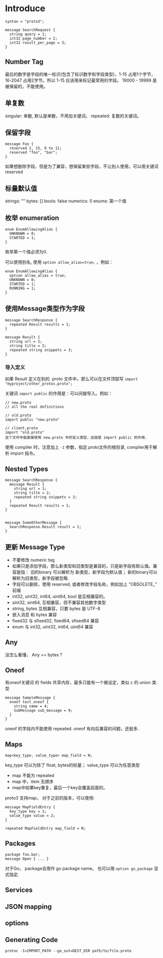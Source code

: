 # Introduce

```
syntax = "proto3";

message SearchRequest {
  string query = 1;
  int32 page_number = 2;
  int32 result_per_page = 3;
}
```

## Number Tag

最后的数字是字段的唯一标识(包含了标识数字和字段类型)，1-15 占用1个字节，16-2047 占用2字节。所以 1-15 应该用来标记最常用的字段。
19000 - 19999 是被保留的，不能使用。

## 单复数

singular: 单数, 默认是单数，不用加关键词。
repeated: 复数的关键词。

## 保留字段

```
message Foo {
  reserved 2, 15, 9 to 11;
  reserved "foo", "bar";
}
```
如果想删除字段，但是为了兼容，想保留某些字段，不让别人使用，可以用关键词 reserved

## 标量默认值

strings: ""
bytes: []
bools: false
numerics: 0
enums: 第一个值

## 枚举 enumeration

```
enum EnumAllowingAlias {
  UNKNOWN = 0;
  STARTED = 1;
}
```
枚举第一个值必须为0. 

可以使用别名, 使用 `option allow_alias=true;` ，例如：
```
enum EnumAllowingAlias {
  option allow_alias = true;
  UNKNOWN = 0;
  STARTED = 1;
  RUNNING = 1;
}
```

## 使用Message类型作为字段

```
message SearchResponse {
  repeated Result results = 1;
}

message Result {
  string url = 1;
  string title = 2;
  repeated string snippets = 3;
}
```

### 导入定义

如果 Result 定义在别的 .proto 文件中，那么可以在文件顶部写 `import "myproject/other_protos.proto";`

关键词 `import public` 的作用是：可以间接导入。例如：
```
// new.proto
// all the real definitions

// old.proto
import public "new.proto"

// client.proto
import "old.proto"
这个文件中能直接使用 new.proto 中的定义类型，这就是 import public 的作用.

```

使用 compiler 时，注意加上 `-I` 参数，指定.proto文件的根目录, compiler用于解析 import 指令。

## Nested Types

```
message SearchResponse {
  message Result {
    string url = 1;
    string title = 2;
    repeated string snippets = 3;
  }
  repeated Result results = 1;
}


message SomeOtherMessage {
  SearchResponse.Result result = 1;
}
```

## 更新 Message Type

- 不要修改 numeric tag
- 如果只是添加字段，那么新类型和旧类型是兼容的，只是新字段有默认值。兼容是指： 旧的binary 可以解析为 新类型，新字段为默认值； 新的binary可以解析为旧类型，新字段被忽略.
- 字段可以删除，使用 reserved, 或者修改字段名称，例如加上 "OBSOLETE_" 前缀
- int32, uint32, int64, uint64, bool 是互相兼容的。
- sint32, sint64, 互相兼容，但不兼容其他数字类型
- string, bytes 互相兼容，只要 bytes 是 UTF-8
- 嵌入消息 和 bytes 兼容
- fixed32 与 sfixed32, fixed64, sfixed64 兼容
- enum 与 int32, uint32, int64, uint64 兼容


## Any

没怎么看懂， Any == bytes ?

## Oneof

有oneof关键词 的 fields 共享内存，最多只能有一个被设定，类似 c 的 union 类型

```
message SampleMessage {
  oneof test_oneof {
    string name = 4;
    SubMessage sub_message = 9;
  }
}
```
oneof 的字段内不能使用 repeated.
oneof 有向后兼容的问题，还挺多.

## Maps

`map<key_type, value_type> map_field = N;`

key_type 可以为除了 float, bytes的标量； value_type 可以为任意类型

- map 不能为 repeated
- map 中，item 无顺序
- map中如果key重复，最后一个key会覆盖前面的。

proto3 支持map， 对于之前的版本，可以使用:

```
message MapFieldEntry {
  key_type key = 1;
  value_type value = 2;
}

repeated MapFieldEntry map_field = N;
```

## Packages

```
package foo.bar;
message Open { ... }
```

对于Go， package会用作 go package name。 也可以用 `option go_package` 显式指定.

## Services

## JSON mapping

## options

## Generating Code

`protoc -I=IMPORT_PATH --go_out=DEST_DIR path/to/file.proto`







